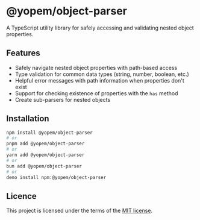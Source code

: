 # @yopem/object-parser

A TypeScript utility library for safely accessing and validating nested object
properties.

## Features

- Safely navigate nested object properties with path-based access
- Type validation for common data types (string, number, boolean, etc.)
- Helpful error messages with path information when properties don't exist
- Support for checking existence of properties with the `has` method
- Create sub-parsers for nested objects

## Installation

```sh
npm install @yopem/object-parser
# or
pnpm add @yopem/object-parser
# or
yarn add @yopem/object-parser
# or
bun add @yopem/object-parser
# or
deno install npm:@yopem/object-parser
```

## Licence

This project is licensed under the terms of the
[MIT license](https://github.com/yopem/utils/blob/main/LICENSE.md).
